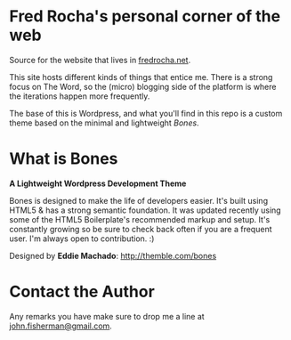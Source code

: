 
# Fred Rocha's personal corner of the web

Source for the website that lives in [fredrocha.net](http://fredrocha.net).

This site hosts different kinds of things that entice me. There is a strong focus on The Word, so the (micro) blogging side of the platform is where the iterations happen more frequently.

The base of this is Wordpress, and what you'll find in this repo is a custom theme based on the minimal and lightweight *Bones*.

# What is Bones
__A Lightweight Wordpress Development Theme__

Bones is designed to make the life of developers easier. It's built
using HTML5 & has a strong semantic foundation. It was updated recently
using some of the HTML5 Boilerplate's recommended markup and setup.
It's constantly growing so be sure to check back often if you are a
frequent user. I'm always open to contribution. :)

Designed by **Eddie Machado**: http://themble.com/bones

# Contact the Author

Any remarks you have make sure to drop me a line at john.fisherman@gmail.com.